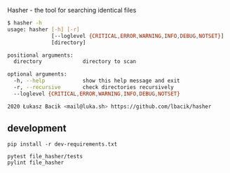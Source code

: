 
Hasher - the tool for searching identical files

```bash
$ hasher -h
usage: hasher [-h] [-r]
              [--loglevel {CRITICAL,ERROR,WARNING,INFO,DEBUG,NOTSET}]
              [directory]

positional arguments:
  directory             directory to scan

optional arguments:
  -h, --help            show this help message and exit
  -r, --recursive       check directories recursively
  --loglevel {CRITICAL,ERROR,WARNING,INFO,DEBUG,NOTSET}

2020 Łukasz Bacik <mail@luka.sh> https://github.com/lbacik/hasher
```

## development

    pip install -r dev-requirements.txt

    pytest file_hasher/tests
    pylint file_hasher
    